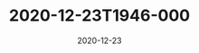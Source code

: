 ---
date: 2020-12-23
title: 2020-12-23T1946-000
hero: 2020/2020-12-23T1946-000.jpeg

# briefly describe the image…
alt: ''

# insert the closed caption text after the three-dash break…
# (include line-breaks, punctuation, and capitalization)
---